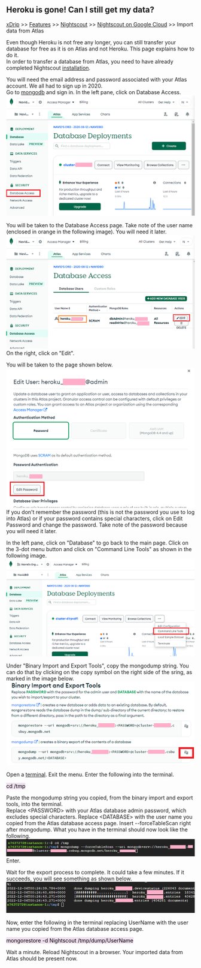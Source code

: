 ## Heroku is gone! Can I still get my data?  
[xDrip](../../README.md) >> [Features](../Features_page) >> [Nightscout](../Nightscout_page) >> [Nightscout on Google Cloud](./GoogleCloud) >> Import data from Atlas  
  
Even though Heroku is not free any longer, you can still transfer your database for free as it is on Atlas and not Heroku.  This page explains how to do it.  
In order to transfer a database from Atlas, you need to have already completed Nightscout [installation](./NS_Install.md).  
  
You will need the email address and password associated with your Atlas account.  We all had to sign up in 2020.  
Go to [mongodb](https://www.mongodb.com/home) and sign in.  In the left pane, click on Database Access.  
![](./images/Atlas_dbAccess.png)  
  
You will be taken to the Database Access page.  Take note of the user name (enclosed in orange in the following image).  You will need it later.  
![](./images/Atlas_dbAccess2.png)  
On the right, click on "Edit".  
  
You will be taken to the page shown below.  
![](./images/Atlas_pass.png)  
If you don't remember the password (this is not the password you use to log into Atlas) or if your password contains special characters, click on Edit Password and change the password.  Take note of the password because you will need it later.  
  
In the left pane, click on "Database" to go back to the main page.  Click on the 3-dot menu button and click on "Command Line Tools" as shown in the following image.  
![](./images/Atlas_CLTools.png)  
  
Under "Binary Import and Export Tools", copy the mongodump string.  You can do that by clicking on the copy symbol on the right side of the sring, as marked in the image below.  
![](./images/mongodump.png)  
  
Open a [terminal](./Terminal.md).  Exit the menu.  Enter the following into the terminal.  
  
<mark style="background-color: #eFdFef">cd /tmp </mark>  
  
Paste the mongodump string you copied, from the binary import and export tools, into the terminal.  
Replace \<PASSWORD\> with your Atlas database admin password, which excludes special characters.  Replace \<DATABASE\> with the user name you copied from the Atlas database access page.  Insert \-\-forceTableScan right after mongodump.  What you have in the terminal should now look like the following.  
![](./images/mongodump_string.png)  
Enter.  
  
Wait for the export process to complete.  It could take a few minutes.  If it succeeds, you will see something as shown below.  
![](./images/DumpSuccess.png)  
  
Now, enter the following in the terminal replacing UserName with the user name you copied from the Atlas database access page.  
  
<mark style="background-color: #eFdFef">mongorestore -d Nightscout /tmp/dump/UserName </mark>  
  
Wait a minute.  Reload Nightscout in a browser.  Your imported data from Atlas should be present now.  
  
